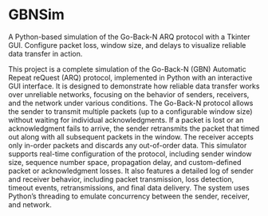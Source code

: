 # GBNSim
A Python-based simulation of the Go-Back-N ARQ protocol with a Tkinter GUI. Configure packet loss, window size, and delays to visualize reliable data transfer in action.

This project is a complete simulation of the Go-Back-N (GBN) Automatic Repeat reQuest (ARQ) protocol, implemented in Python with an interactive GUI interface. It is designed to demonstrate how reliable data transfer works over unreliable networks, focusing on the behavior of senders, receivers, and the network under various conditions. The Go-Back-N protocol allows the sender to transmit multiple packets (up to a configurable window size) without waiting for individual acknowledgments. If a packet is lost or an acknowledgment fails to arrive, the sender retransmits the packet that timed out along with all subsequent packets in the window. The receiver accepts only in-order packets and discards any out-of-order data. This simulator supports real-time configuration of the protocol, including sender window size, sequence number space, propagation delay, and custom-defined packet or acknowledgment losses. It also features a detailed log of sender and receiver behavior, including packet transmission, loss detection, timeout events, retransmissions, and final data delivery. The system uses Python’s threading to emulate concurrency between the sender, receiver, and network. 
